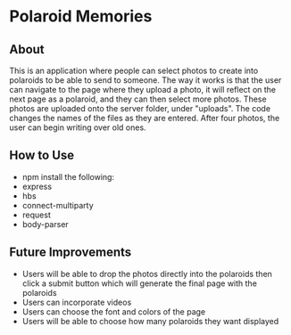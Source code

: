 # Polaroid Memories 

## About
This is an application where people can select photos to create into polaroids to be able to send to someone. The way it works is that the user can navigate to the page where they upload a photo, it will reflect on the next page as a polaroid, and they can then select more photos. These photos are uploaded onto the server folder, under "uploads". The code changes the names of the files as they are entered. After four photos, the user can begin writing over old ones. 

## How to Use
* npm install the following:
* express 
* hbs 
* connect-multiparty 
* request 
* body-parser

## Future Improvements
* Users will be able to drop the photos directly into the polaroids then click a submit button which will generate the final page with the polaroids 
* Users can incorporate videos
* Users can choose the font and colors of the page 
* Users will be able to choose how many polaroids they want displayed 
